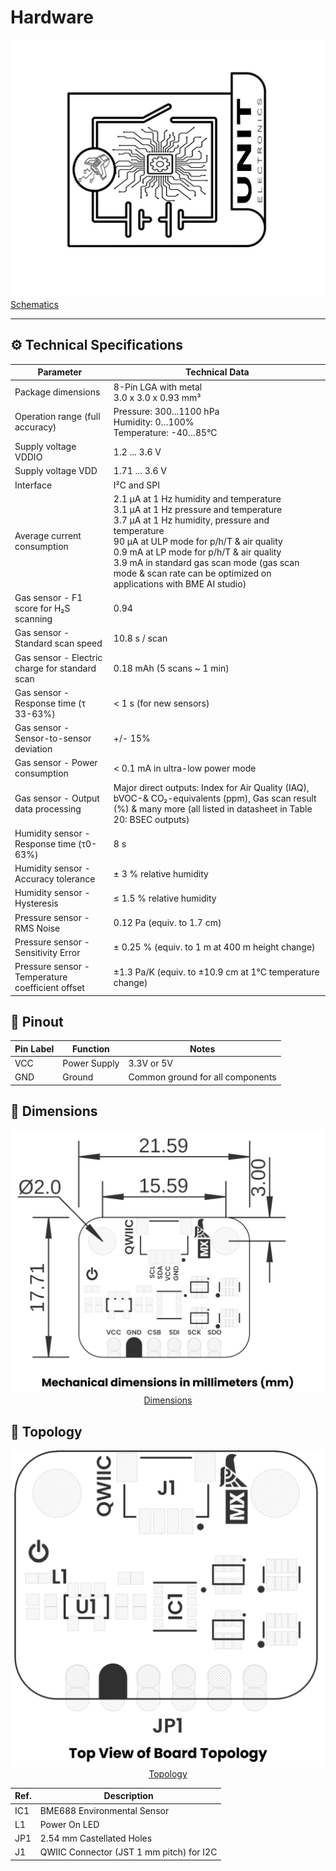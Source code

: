 # Hardware


<a href="./unit_sch_V_0_0_1_ue0095_BME688.pdf"><img src="resources/Schematics_icon.jpg?raw=false" width="500px"><br/> Schematics</a>

---

## ⚙️ Technical Specifications

| Parameter                                       | Technical Data                                                                                                                                                                                                                                                                           |
|-------------------------------------------------|------------------------------------------------------------------------------------------------------------------------------------------------------------------------------------------------------------------------------------------------------------------------------------------|
| Package dimensions                              | 8-Pin LGA with metal<br>3.0 x 3.0 x 0.93 mm³                                                                                                                                                                                                                                             |
| Operation range (full accuracy)                 | Pressure: 300...1100 hPa<br>Humidity: 0…100%<br>Temperature: -40…85°C                                                                                                                                                                                                                   |
| Supply voltage VDDIO                            | 1.2 ... 3.6 V                                                                                                                                                                                                                                                                            |
| Supply voltage VDD                              | 1.71 ... 3.6 V                                                                                                                                                                                                                                                                           |
| Interface                                       | I²C and SPI                                                                                                                                                                                                                                                                              |
| Average current consumption                     | 2.1 µA at 1 Hz humidity and temperature<br>3.1 µA at 1 Hz pressure and temperature<br>3.7 µA at 1 Hz humidity, pressure and temperature<br>90 µA at ULP mode for p/h/T &amp; air quality<br>0.9 mA at LP mode for p/h/T &amp; air quality<br>3.9 mA in standard gas scan mode (gas scan mode &amp; scan rate can be optimized on applications with BME AI studio) |
| Gas sensor - F1 score for H₂S scanning          | 0.94                                                                                                                                                                                                                                                                                     |
| Gas sensor - Standard scan speed                | 10.8 s / scan                                                                                                                                                                                                                                                                            |
| Gas sensor - Electric charge for standard scan  | 0.18 mAh (5 scans ~ 1 min)                                                                                                                                                                                                                                                                 |
| Gas sensor - Response time (τ 33-63%)            | &lt; 1 s (for new sensors)                                                                                                                                                                                                                                                                 |
| Gas sensor - Sensor-to-sensor deviation         | +/- 15%                                                                                                                                                                                                                                                                                  |
| Gas sensor - Power consumption                  | &lt; 0.1 mA in ultra-low power mode                                                                                                                                                                                                                                                       |
| Gas sensor - Output data processing             | Major direct outputs: Index for Air Quality (IAQ), bVOC-&amp; CO₂-equivalents (ppm), Gas scan result (%) &amp; many more (all listed in datasheet in Table 20: BSEC outputs)                                                                                                          |
| Humidity sensor - Response time (τ0-63%)         | 8 s                                                                                                                                                                                                                                                                                      |
| Humidity sensor - Accuracy tolerance            | ± 3 % relative humidity                                                                                                                                                                                                                                                                    |
| Humidity sensor - Hysteresis                    | ≤ 1.5 % relative humidity                                                                                                                                                                                                                                                                  |
| Pressure sensor - RMS Noise                     | 0.12 Pa (equiv. to 1.7 cm)                                                                                                                                                                                                                                                                 |
| Pressure sensor - Sensitivity Error             | ± 0.25 % (equiv. to 1 m at 400 m height change)                                                                                                                                                                                                                                           |
| Pressure sensor - Temperature coefficient offset| ±1.3 Pa/K (equiv. to ±10.9 cm at 1°C temperature change)                                                                                                                                                                                                                                 |

## 🔌 Pinout



| Pin Label | Function        | Notes                             |
|-----------|------------------|-----------------------------------|
| VCC       | Power Supply     | 3.3V or 5V                       |
| GND       | Ground           | Common ground for all components  |

## 📏 Dimensions

<div style="text-align: center;">
<a href="./resources/unit_dimension_v_1_0_0_bme688_environmental_sensor_4_in_1.png"><img src="./resources/unit_dimension_v_1_0_0_bme688_environmental_sensor_4_in_1.png" width="500px"><br/> Dimensions</a>
</div>

## 📃 Topology

<div style="text-align: center;">
<a href="./resources/unit_topology_v_1_0_0_bme688_environmental_sensor_4_in_1.png"><img src="./resources/unit_topology_v_1_0_0_bme688_environmental_sensor_4_in_1.png" width="500px"><br/> Topology</a>
</div>


| Ref. | Description                              |
|------|------------------------------------------|
| IC1  | BME688 Environmental Sensor              |
| L1   | Power On LED                             | 
| JP1  | 2.54 mm Castellated Holes                |
| J1   | QWIIC Connector (JST 1 mm pitch) for I2C |
  